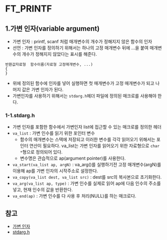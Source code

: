 # FT_PRINTF

## 1.가변 인자(variable argument)
+ 가변 인자 : printf, scanf 처럼 매개변수의 개수가 정해지지 않은 함수의 인자
+ 선언 : 가변 인자를 정의하기 위해서는 하나의 고정 매개변수 뒤에 ...을 붙여 매개변수의 개수가 정해지지 않았다는 표시를 해준다.
```
반환값자료형	함수이름(자료형 고정매개변수, ...)
{	
}
```
+ 위에 정의된 함수에 인자를 넣어 실행하면 첫 매개변수가 고정 매개변수가 되고 나머지 값은 가변 인자가 된다.
+ 가변인자를 사용하기 위해서는 `stdarg.h`헤더 파일에 정의된 매크로를 사용해야 한다.
   
### 1-1.stdarg.h
+ 가변 인자를 포함한 함수에서 가변인자 list에 접근할 수 있는 매크로를 정의한 헤더
+ `va_list` : 가변 인수를 읽기 위한 포인터 변수
	+ 함수의 매개변수는 스택에 저장되고 이러한 변수를 각각 읽어오기 위해서는 포인터 연산이 필요하다. va_list는 가변 인자를 읽어오기 위한 자료형으로 `char *`형으로 정의되어 있다.
	+ 변수명은 관습적으로 ap(argument pointer)를 사용한다.
+ `va_start(va_list ap, argN)` : va_arg()를 실행하기전 고정 매개변수(argN)를 이용해 ap를 가변 인자의 시작주소로 설정한다.
+ `va_copy(va_list dest, va_list src)` : dest를 src의 복사본으로 초기화한다.
+ `va_arg(va_list ap, type)` : 가변 인수를 실제로 읽어 ap에 다음 인수의 주소를 넣고, 현재 인수의 값을 반환한다.
+ `va_end(ap)` : 가변 인수를 다 사용 후 처리(NULL)를 하는 매크로다.
   
## 참고
+ [가변 인자](https://dojang.io/mod/page/view.php?id=577)
+ [stdarg.h](https://jangsalt.tistory.com/entry/%EA%B0%80%EB%B3%80-%EC%9D%B8%EC%88%98-vastart-vaend-vaarg-valist) 
